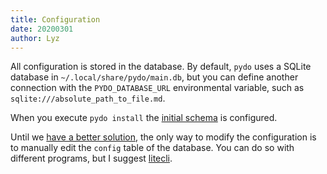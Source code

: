```yaml
---
title: Configuration
date: 20200301
author: Lyz
---
```


All configuration is stored in the database. By default, `pydo` uses a SQLite
database in `~/.local/share/pydo/main.db`, but you can define another connection
with the `PYDO_DATABASE_URL` environmental variable, such as
`sqlite:///absolute_path_to_file.md`.

When you execute `pydo install` the [initial
schema](https://github.com/lyz-code/pydo/blob/master/pydo/manager.py#L18) is
configured.

Until we [have a better solution](https://github.com/lyz-code/pydo/issues/13),
the only way to modify the configuration is to manually edit the `config` table
of the database. You can do so with different programs, but I suggest
[litecli](https://litecli.com/).
